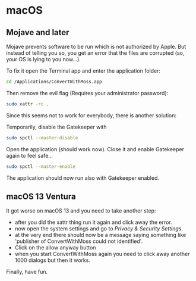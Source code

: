 # macOS

## Mojave and later

Mojave prevents software to be run which is not authorized by Apple.
But instead of telling you so, you get an error that the files are corrupted (so, your OS is lying to you now...).

To fix it open the Terminal app and enter the application folder:

```sh
cd /Applications/ConvertWithMoss.app
```

Then remove the evil flag (Requires your administrator password):

```sh
sudo xattr -rc .
```

Since this seems not to work for everybody, there is another solution:

Temporarily, disable the Gatekeeper with

```sh
sudo spctl --master-disable
```

Open the application (should work now). Close it and enable Gatekeeper again to feel safe...

```sh
sudo spctl --master-enable
```

The application should now run also with Gatekeeper enabled.

## macOS 13 Ventura

It got worse on macOS 13 and you need to take another step:

* after you did the xattr thing run it again and click away the error.
* now open the system settings and go to *Privacy & Security Settings*.
* at the very end there should now be a message saying something like
  'publisher of ConvertWithMoss could not identified'.
* Click on the allow anyway button
* when you start ConvertWithMoss again you need to click away another 1000 dialogs but then it works.

Finally, have fun.
